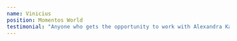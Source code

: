 ```yaml
---
name: Vinicius
position: Momentos World
testimonial: "Anyone who gets the opportunity to work with Alexandra Karmirian at Palma will quickly notice the passion and professionalism she puts into her work. The outcome of it clearly demonstrates her artistic vision and the attention to the smallest details, as well as her deep understanding of the work as a whole."
---
```


